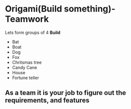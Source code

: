 # Origami(Build something)- Teamwork
Lets form groups of 4
**Build**
- Bat
- Boat
- Dog 
- Fox
- Chritsmas tree
- Candy Cane
- House 
- Fortune teller

## As a team it is your job to figure out the requirements, and features

